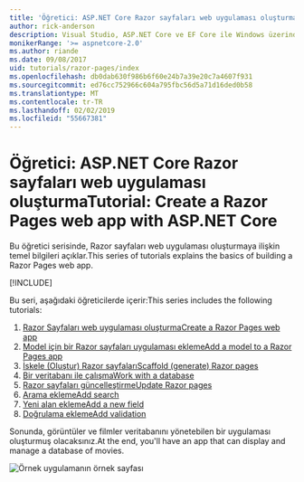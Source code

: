 ```yaml
---
title: 'Öğretici: ASP.NET Core Razor sayfaları web uygulaması oluşturma'
author: rick-anderson
description: Visual Studio, ASP.NET Core ve EF Core ile Windows üzerinde Razor sayfaları web uygulaması oluşturun.
monikerRange: '>= aspnetcore-2.0'
ms.author: riande
ms.date: 09/08/2017
uid: tutorials/razor-pages/index
ms.openlocfilehash: db0dab630f986b6f60e24b7a39e20c7a4607f931
ms.sourcegitcommit: ed76cc752966c604a795fbc56d5a71d16ded0b58
ms.translationtype: MT
ms.contentlocale: tr-TR
ms.lasthandoff: 02/02/2019
ms.locfileid: "55667381"
---
```

# <a name="tutorial-create-a-razor-pages-web-app-with-aspnet-core"></a><span data-ttu-id="d368e-103">Öğretici: ASP.NET Core Razor sayfaları web uygulaması oluşturma</span><span class="sxs-lookup"><span data-stu-id="d368e-103">Tutorial: Create a Razor Pages web app with ASP.NET Core</span></span>

<span data-ttu-id="d368e-104">Bu öğretici serisinde, Razor sayfaları web uygulaması oluşturmaya ilişkin temel bilgileri açıklar.</span><span class="sxs-lookup"><span data-stu-id="d368e-104">This series of tutorials explains the basics of building a Razor Pages web app.</span></span> 

[!INCLUDE[](~/includes/advancedRP.md)]

<span data-ttu-id="d368e-105">Bu seri, aşağıdaki öğreticilerde içerir:</span><span class="sxs-lookup"><span data-stu-id="d368e-105">This series includes the following tutorials:</span></span>

1. [<span data-ttu-id="d368e-106">Razor Sayfaları web uygulaması oluşturma</span><span class="sxs-lookup"><span data-stu-id="d368e-106">Create a Razor Pages web app</span></span>](xref:tutorials/razor-pages/razor-pages-start)
1. [<span data-ttu-id="d368e-107">Model için bir Razor sayfaları uygulaması ekleme</span><span class="sxs-lookup"><span data-stu-id="d368e-107">Add a model to a Razor Pages app</span></span>](xref:tutorials/razor-pages/model)
1. [<span data-ttu-id="d368e-108">İskele (Oluştur) Razor sayfaları</span><span class="sxs-lookup"><span data-stu-id="d368e-108">Scaffold (generate) Razor pages</span></span>](xref:tutorials/razor-pages/page)
1. [<span data-ttu-id="d368e-109">Bir veritabanı ile çalışma</span><span class="sxs-lookup"><span data-stu-id="d368e-109">Work with a database</span></span>](xref:tutorials/razor-pages/sql)
1. [<span data-ttu-id="d368e-110">Razor sayfaları güncelleştirme</span><span class="sxs-lookup"><span data-stu-id="d368e-110">Update Razor pages</span></span>](xref:tutorials/razor-pages/da1)
1. [<span data-ttu-id="d368e-111">Arama ekleme</span><span class="sxs-lookup"><span data-stu-id="d368e-111">Add search</span></span>](xref:tutorials/razor-pages/search)
1. [<span data-ttu-id="d368e-112">Yeni alan ekleme</span><span class="sxs-lookup"><span data-stu-id="d368e-112">Add a new field</span></span>](xref:tutorials/razor-pages/new-field)
1. [<span data-ttu-id="d368e-113">Doğrulama ekleme</span><span class="sxs-lookup"><span data-stu-id="d368e-113">Add validation</span></span>](xref:tutorials/razor-pages/validation)

<span data-ttu-id="d368e-114">Sonunda, görüntüler ve filmler veritabanını yönetebilen bir uygulaması oluşturmuş olacaksınız.</span><span class="sxs-lookup"><span data-stu-id="d368e-114">At the end, you'll have an app that can display and manage a database of movies.</span></span>

![Örnek uygulamanın örnek sayfası](index/_static/sample-page.png)
